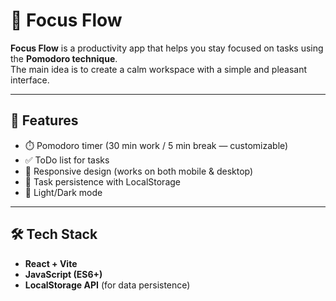 # 🌊 Focus Flow

**Focus Flow** is a productivity app that helps you stay focused on tasks using the **Pomodoro technique**.  
The main idea is to create a calm workspace with a simple and pleasant interface.

---

## 🚀 Features
- ⏱️ Pomodoro timer (30 min work / 5 min break — customizable)
- ✅ ToDo list for tasks
- 🎨 Responsive design (works on both mobile & desktop)
- 💾 Task persistence with LocalStorage
- 🌙 Light/Dark mode 

---

## 🛠️ Tech Stack
- **React + Vite**
- **JavaScript (ES6+)**
- **LocalStorage API** (for data persistence)